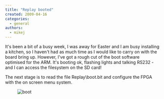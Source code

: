```yaml
---
title: "Replay booted"
created: 2009-04-16
categories: 
  - general
authors: 
  - mikej
---
```


It's been a bit of a busy week, I was away for Easter and I am busy installing a kitchen, so I haven't had as much time as I would like to carry on with the board bring up. However, I've got a rough cut of the boot software optimised for the ARM. It's booting ok, flashing lights and talking RS232 - and I can access the filesystem on the SD card!

The next stage is to read the file Replay\\boot.bit and configure the FPGA with the on screen menu system.

<figure>

![boot](@assets/images/post/boot.gif)

</figure>